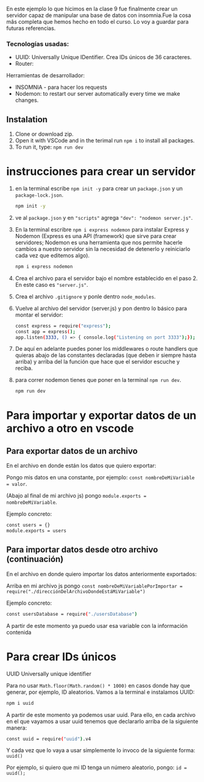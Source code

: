 En este ejemplo lo que hicimos en la clase 9 fue finalmente crear un servidor capaz de manipular una base de datos con insomnia.Fue la cosa mâs completa que hemos hecho en todo el curso. Lo voy a guardar para futuras referencias.

### Tecnologías usadas:

-   UUID: Universally Unique IDentifier. Crea IDs únicos de 36 caracteres.
-   Router:

Herramientas de desarrollador:

-   INSOMNIA - para hacer los requests
-   Nodemon: to restart our server automatically every time we make changes.

## Instalation

1. Clone or download zip.
2. Open it with VSCode and in the terimal run `npm i` to install all packages.
3. To run it, type: `npm run dev`

# instrucciones para crear un servidor

1. en la terminal escribe `npm init -y` para crear un `package.json` y un `package-lock.json`.

    ```sh
    npm init -y
    ```

2. ve al `package.json` y en `"scripts"` agrega `"dev": "nodemon server.js"`.

3. En la terminal escribre `npm i express nodemon` para instalar Express y Nodemon (Express es una API (framework) que sirve para crear servidores; Nodemon es una herramienta que nos permite hacerle cambios a nuestro servidor sin la necesidad de detenerlo y reiniciarlo cada vez que editemos algo).

    ```sh
    npm i express nodemon
    ```

4. Crea el archivo para el servidor bajo el nombre establecido en el paso 2. En este caso es `"server.js"`.

5. Crea el archivo `.gitignore` y ponle dentro `node_modules`.

6. Vuelve al archivo del servidor (server.js) y pon dentro lo básico para montar el servidor:

    ```sh
    const express = require("express");
    const app = express();
    app.listen(3333, () => { console.log("Listening on port 3333");});
    ```

7. De aquí en adelante puedes poner los middlewares o route handlers que quieras abajo de las constantes declaradas (que deben ir siempre hasta arriba) y arriba del la función que hace que el servidor escuche y reciba.

8. para correr nodemon tienes que poner en la terminal `npm run dev`.
    ```sh
    npm run dev
    ```

# Para importar y exportar datos de un archivo a otro en vscode

## Para exportar datos de un archivo

En el archivo en donde están los datos que quiero exportar:

Pongo mis datos en una constante, por ejemplo: `const nombreDeMiVariable = valor`.

(Abajo al final de mi archivo js) pongo `module.exports = nombreDeMiVariable`.

Ejemplo concreto:

```sh
const users = {}
module.exports = users
```

## Para importar datos desde otro archivo (continuación)

En el archivo en donde quiero importar los datos anteriormente exportados:

Arriba en mi archivo js pongo
`const nombreDeMiVariablePorImportar = require("./direcciónDelArchivoDondeEstáMiVariable")`

Ejemplo concreto:

```sh
const usersDatabase = require("./usersDatabase")
```

A partir de este momento ya puedo usar esa variable con la información contenida

# Para crear IDs únicos

UUID Universally unique identifier

Para no usar `Math.floor(Math.random() * 1000)` en casos donde hay que generar, por ejemplo, ID aleatorios. Vamos a la terminal e instalamos UUID:

```sh
npm i uuid
```

A partir de este momento ya podemos usar uuid. Para ello, en cada archivo en el que vayamos a usar uuid tenemos que declararlo arriba de la siguiente manera:

```sh
const uuid = require("uuid").v4
```

Y cada vez que lo vaya a usar simplemente lo invoco de la siguiente forma: `uuid()`

Por ejemplo, si quiero que mi ID tenga un número aleatorio, pongo: `id = uuid();`
